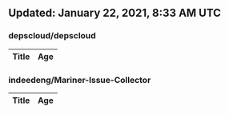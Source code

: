 ## Updated: January 22, 2021, 8:33 AM UTC


### depscloud/depscloud
|**Title**|**Age**|
|:----|:----|


### indeedeng/Mariner-Issue-Collector
|**Title**|**Age**|
|:----|:----|